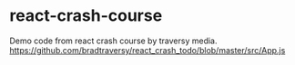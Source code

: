 # react-crash-course
Demo code from react crash course by traversy media.
https://github.com/bradtraversy/react_crash_todo/blob/master/src/App.js

